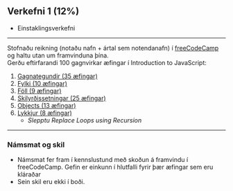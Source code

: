 ## Verkefni 1 (12%)
- Einstaklingsverkefni

---

Stofnaðu reikning (notaðu nafn + ártal sem notendanafn) í [freeCodeCamp](https://www.freecodecamp.org/) og haltu utan um framvinduna þína. <br>
Gerðu eftirfarandi 100 gagnvirkar æfingar í Introduction to JavaScript:


1. [Gagnategundir (35 æfingar)](https://github.com/GunnarThorunnarson/FORR3JS05DU/wiki/Gagnategundir)
1. [Fylki (10 æfingar)](https://github.com/GunnarThorunnarson/FORR3JS05DU/wiki/Fylki)
1. [Föll (9 æfingar)](https://github.com/GunnarThorunnarson/FORR3JS05DU/wiki/F%C3%B6ll)
1. [Skilyrðissetningar (25 æfingar)](https://github.com/GunnarThorunnarson/FORR3JS05DU/wiki/Skilyr%C3%B0issetningar)
1. [Objects (13 æfingar)](https://github.com/GunnarThorunnarson/FORR3JS05DU/wiki/Objects)
1. [Lykkjur (8 æfingar)](https://github.com/GunnarThorunnarson/FORR3JS05DU/wiki/Lykkjur)
   - _Slepptu Replace Loops using Recursion_

---

### Námsmat og skil

- Námsmat fer fram í kennslustund með skoðun á framvindu í freeCodeCamp. Gefin er einkunn í hlutfalli fyrir þær æfingar sem eru kláraðar 
- Sein skil eru ekki í boði.

